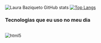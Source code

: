 ![Laura Baziqueto GitHub stats](https://github-readme-stats.vercel.app/api?username=Laurabaziqueto&show_icons=true&theme=tokyonight)
[![Top Langs](https://github-readme-stats.vercel.app/api/top-langs/?username=Laurabaziqueto&langs_count=8)](https://github.com/anuraghazra/github-readme-stats)

### Tecnologias que eu uso no meu dia

<div style="display: inline_block"></br>

<img align="center" alt="html5" src="https://img.shields.io/badge/Python-3776AB?style=for-the-badge&logo=python&logoColor=white">

</div>

